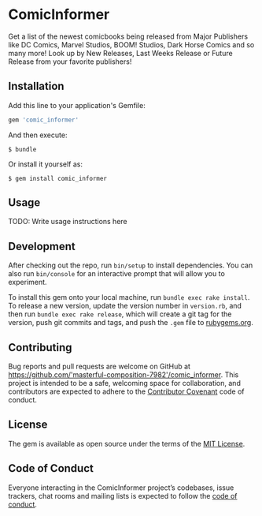 # ComicInformer

Get a list of the newest comicbooks being released from Major Publishers like DC Comics, Marvel Studios, BOOM! Studios, Dark Horse Comics and so many more! Look up by New Releases, Last Weeks Release or Future Release from your favorite publishers!

## Installation

Add this line to your application's Gemfile:

```ruby
gem 'comic_informer'
```

And then execute:

    $ bundle

Or install it yourself as:

    $ gem install comic_informer

## Usage

TODO: Write usage instructions here

## Development

After checking out the repo, run `bin/setup` to install dependencies. You can also run `bin/console` for an interactive prompt that will allow you to experiment.

To install this gem onto your local machine, run `bundle exec rake install`. To release a new version, update the version number in `version.rb`, and then run `bundle exec rake release`, which will create a git tag for the version, push git commits and tags, and push the `.gem` file to [rubygems.org](https://rubygems.org).

## Contributing

Bug reports and pull requests are welcome on GitHub at https://github.com/'masterful-composition-7982'/comic_informer. This project is intended to be a safe, welcoming space for collaboration, and contributors are expected to adhere to the [Contributor Covenant](http://contributor-covenant.org) code of conduct.

## License

The gem is available as open source under the terms of the [MIT License](https://opensource.org/licenses/MIT).

## Code of Conduct

Everyone interacting in the ComicInformer project’s codebases, issue trackers, chat rooms and mailing lists is expected to follow the [code of conduct](https://github.com/'masterful-composition-7982'/comic_informer/blob/master/CODE_OF_CONDUCT.md).
